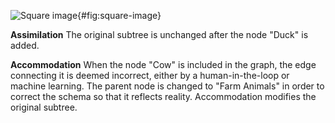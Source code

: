 ![](https://github.com/usnistgov/paper-lpg-tasks/blob/outline/content/images/taxonomy_diagrams.drawio.png "Square image"){#fig:square-image}


**Assimilation**
The original subtree is unchanged after the node "Duck" is added.

**Accommodation**
When the node "Cow" is included in the graph, the edge connecting it is deemed incorrect, either by a human-in-the-loop or machine learning.
The parent node is changed to "Farm Animals" in order to correct the schema so that it reflects reality. Accommodation modifies the original subtree.
